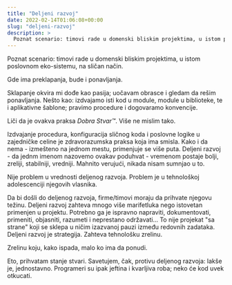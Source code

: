 ```yaml
---
title: "Deljeni razvoj"
date: 2022-02-14T01:06:08+00:00
slug: "deljeni-razvoj"
description: >
  Poznat scenario: timovi rade u domenski bliskim projektima, u istom poslovnom eko-sistemu, na sličan način. Gde ima preklapanja, bude i ponavljanja.
---
```


Poznat scenario: timovi rade u domenski bliskim projektima, u istom poslovnom eko-sistemu, na sličan način.

Gde ima preklapanja, bude i ponavljanja.

Sklapanje okvira mi dođe kao pasija; uočavam obrasce i gledam da rešim ponavljanja. Nešto kao: izdvajamo isti kod u module, module u biblioteke, te i aplikativne šablone; pravimo procedure i dogovaramo konvencije.

Liči da je ovakva praksa _Dobra Stvar™_. Više ne mislim tako.

Izdvajanje procedura, konfiguracija sličnog koda i poslovne logike u zajedničke celine je zdravorazumska praksa koja ima smisla. Kako i da nema - izmešteno na jednom mestu, primenjuje se više puta. Deljeni razvoj - da jednm imenom nazovemo ovakav poduhvat - vremenom postaje bolji, zreliji, stabilniji, vredniji. Mahnito verujući, nikada nisam sumnjao u to.

Nije problem u vrednosti deljenog razvoja. Problem je u tehnološkoj adolescenciji njegovih vlasnika.

Da bi došli do deljenog razvoja, firme/timovi moraju da prihvate njegovu težinu. Deljeni razvoj zahteva mnogo više marifetluka nego istovetan primenjen u projektu. Potrebno ga je ispravno napraviti, dokumentovati, primeniti, objasniti, razumeti i neprestano održavati... To nije projekat "sa strane" koji se sklepa u ničim izazvanoj pauzi između redovnih zadataka. Deljeni razvoj je strategija. Zahteva tehnološku zrelinu.

Zrelinu koju, kako ispada, malo ko ima da ponudi.

Eto, prihvatam stanje stvari. Savetujem, čak, protivu deljenog razvoja: lakše je, jednostavno. Programeri su ipak jeftina i kvarljiva roba; neko će kod uvek otkucati.
